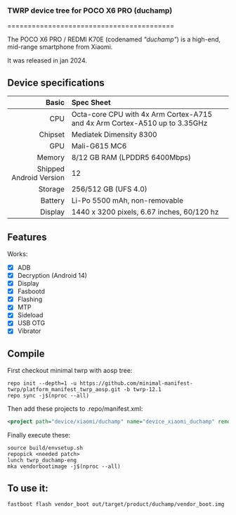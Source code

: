 ### TWRP device tree for POCO X6 PRO (duchamp)

=========================================

The POCO X6 PRO / REDMI K70E (codenamed _"duchamp"_) is a high-end, mid-range smartphone from Xiaomi.

It was released in jan 2024.

## Device specifications

Basic   | Spec Sheet
-------:|:-------------------------
CPU     | Octa-core CPU with 4x Arm Cortex-A715 and 4x Arm Cortex-A510 up to 3.35GHz
Chipset | Mediatek Dimensity 8300
GPU     | Mali-G615 MC6
Memory  | 8/12 GB RAM (LPDDR5 6400Mbps)
Shipped Android Version | 12
Storage | 256/512 GB (UFS 4.0)
Battery | Li-Po 5500 mAh, non-removable
Display | 1440 x 3200 pixels, 6.67 inches, 60/120 hz



## Features

Works:

- [X] ADB
- [X] Decryption (Android 14)
- [X] Display
- [X] Fasbootd
- [X] Flashing
- [X] MTP
- [X] Sideload
- [X] USB OTG
- [X] Vibrator

## Compile

First checkout minimal twrp with aosp tree:

```
repo init --depth=1 -u https://github.com/minimal-manifest-twrp/platform_manifest_twrp_aosp.git -b twrp-12.1
repo sync -j$(nproc --all)
```

Then add these projects to .repo/manifest.xml:

```xml
<project path="device/xiaomi/duchamp" name="device_xiaomi_duchamp" remote="github" revision="twrp-13" />
```

Finally execute these:

```
source build/envsetup.sh
repopick <needed patch>
lunch twrp_duchamp-eng
mka vendorbootimage -j$(nproc --all)
```
## To use it:

```
fastboot flash vendor_boot out/target/product/duchamp/vendor_boot.img
```
